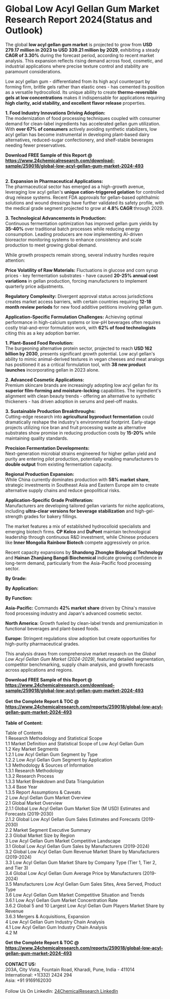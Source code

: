 <h1>Global Low Acyl Gellan Gum Market Research Report 2024(Status and Outlook)</h1><p>The global <strong>low acyl gellan gum market</strong> is projected to grow from <strong>USD 279.17 million in 2023 to USD 339.21 million by 2029</strong>, exhibiting a steady <strong>CAGR of 3.30%</strong> during the forecast period, according to recent market analysis. This expansion reflects rising demand across food, cosmetic, and industrial applications where precise texture control and stability are paramount considerations.</p><p>Low acyl gellan gum - differentiated from its high acyl counterpart by forming firm, brittle gels rather than elastic ones - has cemented its position as a versatile hydrocolloid. Its unique ability to create <strong>thermo-reversible gels at low concentrations</strong> makes it indispensable for applications requiring <strong>high clarity, acid stability, and excellent flavor release</strong> properties.</p><p><strong>1. Food Industry Innovations Driving Adoption:</strong><br>
The modernization of food processing techniques coupled with consumer demand for clean-label ingredients has accelerated gellan gum utilization. With <strong>over 67% of consumers</strong> actively avoiding synthetic stabilizers, low acyl gellan has become instrumental in developing plant-based dairy alternatives, reduced-sugar confectionery, and shelf-stable beverages needing fewer preservatives.</p><div><b>Download FREE Sample of this Report @ 
            <a href="https://www.24chemicalresearch.com/download-sample/259018/global-low-acyl-gellan-gum-market-2024-493">
            https://www.24chemicalresearch.com/download-sample/259018/global-low-acyl-gellan-gum-market-2024-493</a></b></div><br><p><strong>2. Expansion in Pharmaceutical Applications:</strong><br>
The pharmaceutical sector has emerged as a high-growth avenue, leveraging low acyl gellan's <strong>unique cation-triggered gelation</strong> for controlled drug release systems. Recent FDA approvals for gellan-based ophthalmic solutions and wound dressings have further validated its safety profile, with the medical grade segment projected to grow at <strong>4.8% CAGR</strong> through 2029.</p><p><strong>3. Technological Advancements in Production:</strong><br>
Continuous fermentation optimization has improved gellan gum yields by <strong>35-40%</strong> over traditional batch processes while reducing energy consumption. Leading producers are now implementing AI-driven bioreactor monitoring systems to enhance consistency and scale production to meet growing global demand.</p><p>While growth prospects remain strong, several industry hurdles require attention:</p><p><strong>Price Volatility of Raw Materials:</strong> Fluctuations in glucose and corn syrup prices - key fermentation substrates - have caused <strong>20-25% annual cost variations</strong> in gellan production, forcing manufacturers to implement quarterly price adjustments.</p><p><strong>Regulatory Complexity:</strong> Divergent approval status across jurisdictions creates market access barriers, with certain countries requiring <strong>12-18 month review periods</strong> for new food additive petitions involving gellan gum.</p><p><strong>Application-Specific Formulation Challenges:</strong> Achieving optimal performance in high-calcium systems or low-pH beverages often requires costly trial-and-error formulation work, with <strong>62% of food technologists</strong> citing this as a key adoption barrier.</p><p><strong>1. Plant-Based Food Revolution:</strong><br>
The burgeoning alternative protein sector, projected to reach <strong>USD 162 billion by 2030</strong>, presents significant growth potential. Low acyl gellan's ability to mimic animal-derived textures in vegan cheeses and meat analogs has positioned it as a critical formulation tool, with <strong>38 new product launches</strong> incorporating gellan in 2023 alone.</p><p><strong>2. Advanced Cosmetic Applications:</strong><br>
Premium skincare brands are increasingly adopting low acyl gellan for its <strong>superior film-forming and moisture-locking</strong> capabilities. The ingredient's alignment with clean beauty trends - offering an alternative to synthetic thickeners - has driven adoption in serums and peel-off masks.</p><p><strong>3. Sustainable Production Breakthroughs:</strong><br>
Cutting-edge research into <strong>agricultural byproduct fermentation</strong> could dramatically reshape the industry's environmental footprint. Early-stage projects utilizing rice bran and fruit processing waste as alternative substrates show promise in reducing production costs by <strong>15-20%</strong> while maintaining quality standards.</p><p><strong>Precision Fermentation Developments:</strong><br>
    Next-generation microbial strains engineered for higher gellan yield and purity are entering pilot production, potentially enabling manufacturers to <strong>double output</strong> from existing fermentation capacity.</p><p><strong>Regional Production Expansion:</strong><br>
    While China currently dominates production with <strong>58% market share</strong>, strategic investments in Southeast Asia and Eastern Europe aim to create alternative supply chains and reduce geopolitical risks.</p><p><strong>Application-Specific Grade Proliferation:</strong><br>
    Manufacturers are developing tailored gellan variants for niche applications, including <strong>ultra-clear versions for beverage stabilization</strong> and high-gel-strength grades for bakery fillings.</p><p>The market features a mix of established hydrocolloid specialists and emerging biotech firms. <strong>CP Kelco</strong> and <strong>DuPont</strong> maintain technological leadership through continuous R&amp;D investment, while Chinese producers like <strong>Inner Mongolia Rainbow Biotech</strong> compete aggressively on price.</p><p>Recent capacity expansions by <strong>Shandong Zhongke Biological Technology</strong> and <strong>Hainan Zhanjiang Bangdi Biochemical</strong> indicate growing confidence in long-term demand, particularly from the Asia-Pacific food processing sector.</p><p><strong>By Grade:</strong></p><p><strong>By Application:</strong></p><p><strong>By Function:</strong></p><p><strong>Asia-Pacific:</strong> Commands <strong>42% market share</strong> driven by China's massive food processing industry and Japan's advanced cosmetic sector.</p><p><strong>North America:</strong> Growth fueled by clean-label trends and premiumization in functional beverages and plant-based foods.</p><p><strong>Europe:</strong> Stringent regulations slow adoption but create opportunities for high-purity pharmaceutical grades.</p><p>This analysis draws from comprehensive market research on the <em>Global Low Acyl Gellan Gum Market (2024-2029)</em>, featuring detailed segmentation, competitor benchmarking, supply chain analysis, and growth forecasts across applications and regions.</p><div><b>Download FREE Sample of this Report @ 
            <a href="https://www.24chemicalresearch.com/download-sample/259018/global-low-acyl-gellan-gum-market-2024-493">
            https://www.24chemicalresearch.com/download-sample/259018/global-low-acyl-gellan-gum-market-2024-493</a></b></div><br><div><b>Get the Complete Report & TOC @ 
            <a href="https://www.24chemicalresearch.com/reports/259018/global-low-acyl-gellan-gum-market-2024-493">
            https://www.24chemicalresearch.com/reports/259018/global-low-acyl-gellan-gum-market-2024-493</a></b></div><br>
            <b>Table of Content:</b><p>Table of Contents<br />
1 Research Methodology and Statistical Scope<br />
1.1 Market Definition and Statistical Scope of Low Acyl Gellan Gum<br />
1.2 Key Market Segments<br />
1.2.1 Low Acyl Gellan Gum Segment by Type<br />
1.2.2 Low Acyl Gellan Gum Segment by Application<br />
1.3 Methodology & Sources of Information<br />
1.3.1 Research Methodology<br />
1.3.2 Research Process<br />
1.3.3 Market Breakdown and Data Triangulation<br />
1.3.4 Base Year<br />
1.3.5 Report Assumptions & Caveats<br />
2 Low Acyl Gellan Gum Market Overview<br />
2.1 Global Market Overview<br />
2.1.1 Global Low Acyl Gellan Gum Market Size (M USD) Estimates and Forecasts (2019-2030)<br />
2.1.2 Global Low Acyl Gellan Gum Sales Estimates and Forecasts (2019-2030)<br />
2.2 Market Segment Executive Summary<br />
2.3 Global Market Size by Region<br />
3 Low Acyl Gellan Gum Market Competitive Landscape<br />
3.1 Global Low Acyl Gellan Gum Sales by Manufacturers (2019-2024)<br />
3.2 Global Low Acyl Gellan Gum Revenue Market Share by Manufacturers (2019-2024)<br />
3.3 Low Acyl Gellan Gum Market Share by Company Type (Tier 1, Tier 2, and Tier 3)<br />
3.4 Global Low Acyl Gellan Gum Average Price by Manufacturers (2019-2024)<br />
3.5 Manufacturers Low Acyl Gellan Gum Sales Sites, Area Served, Product Type<br />
3.6 Low Acyl Gellan Gum Market Competitive Situation and Trends<br />
3.6.1 Low Acyl Gellan Gum Market Concentration Rate<br />
3.6.2 Global 5 and 10 Largest Low Acyl Gellan Gum Players Market Share by Revenue<br />
3.6.3 Mergers & Acquisitions, Expansion<br />
4 Low Acyl Gellan Gum Industry Chain Analysis<br />
4.1 Low Acyl Gellan Gum Industry Chain Analysis<br />
4.2 M</p><div><b>Get the Complete Report & TOC @ 
            <a href="https://www.24chemicalresearch.com/reports/259018/global-low-acyl-gellan-gum-market-2024-493">
            https://www.24chemicalresearch.com/reports/259018/global-low-acyl-gellan-gum-market-2024-493</a></b></div><br><b>CONTACT US:</b><br>
            203A, City Vista, Fountain Road, Kharadi, Pune, India - 411014<br>
            International: +1(332) 2424 294<br>
            Asia: +91 9169162030 <br><br>
            Follow Us On LinkedIn: <a href="https://www.linkedin.com/company/24chemicalresearch/">24ChemicalResearch LinkedIn</a>